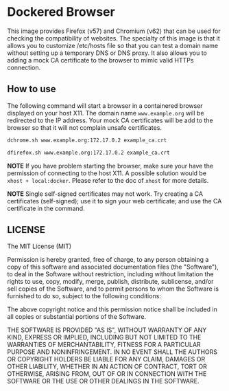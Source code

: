 Dockered Browser
================

This image provides Firefox (v57) and Chromium (v62) that can be used for checking the compatibility of websites.
The specialty of this image is that it allows you to customize /etc/hosts file so that you can test a domain name without setting up a temporary DNS or DNS proxy.
It also allows you to adding a mock CA certificate to the browser to mimic valid HTTPs connection.


How to use
----------

The following command will start a browser in a containered browser displayed on your host X11.
The domain name `www.example.org` will be redirected to the IP address.
Your mock CA certificates will be add to the browser so that it will not complain unsafe certificates.

``` bash
dchrome.sh www.example.org:172.17.0.2 example_ca.crt
```

``` bash
dfirefox.sh www.example.org:172.17.0.2 example_ca.crt
```

**NOTE** If you have problem starting the browser, make sure your have the permission of connecting to the host X11.
A possible solution would be `xhost + local:docker`.
Please refer to the doc of `xhost` for more details.

**NOTE** Single self-signed certificates may not work. 
Try creating a CA certificates (self-signed); use it to sign your web certificate; and use the CA certificate in the command.

LICENSE
------
The MIT License (MIT)

Permission is hereby granted, free of charge, to any person obtaining a copy of this software and associated documentation files (the "Software"), to deal in the Software without restriction, including without limitation the rights to use, copy, modify, merge, publish, distribute, sublicense, and/or sell copies of the Software, and to permit persons to whom the Software is furnished to do so, subject to the following conditions:

The above copyright notice and this permission notice shall be included in all copies or substantial portions of the Software.

THE SOFTWARE IS PROVIDED "AS IS", WITHOUT WARRANTY OF ANY KIND, EXPRESS OR IMPLIED, INCLUDING BUT NOT LIMITED TO THE WARRANTIES OF MERCHANTABILITY, FITNESS FOR A PARTICULAR PURPOSE AND NONINFRINGEMENT. IN NO EVENT SHALL THE AUTHORS OR COPYRIGHT HOLDERS BE LIABLE FOR ANY CLAIM, DAMAGES OR OTHER LIABILITY, WHETHER IN AN ACTION OF CONTRACT, TORT OR OTHERWISE, ARISING FROM, OUT OF OR IN CONNECTION WITH THE SOFTWARE OR THE USE OR OTHER DEALINGS IN THE SOFTWARE.

